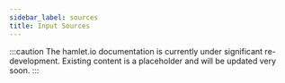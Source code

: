 ```yaml
---
sidebar_label: sources
title: Input Sources
---
```

:::caution
The hamlet.io documentation is currently under significant re-development. Existing content is a placeholder and will be updated very soon.
:::
